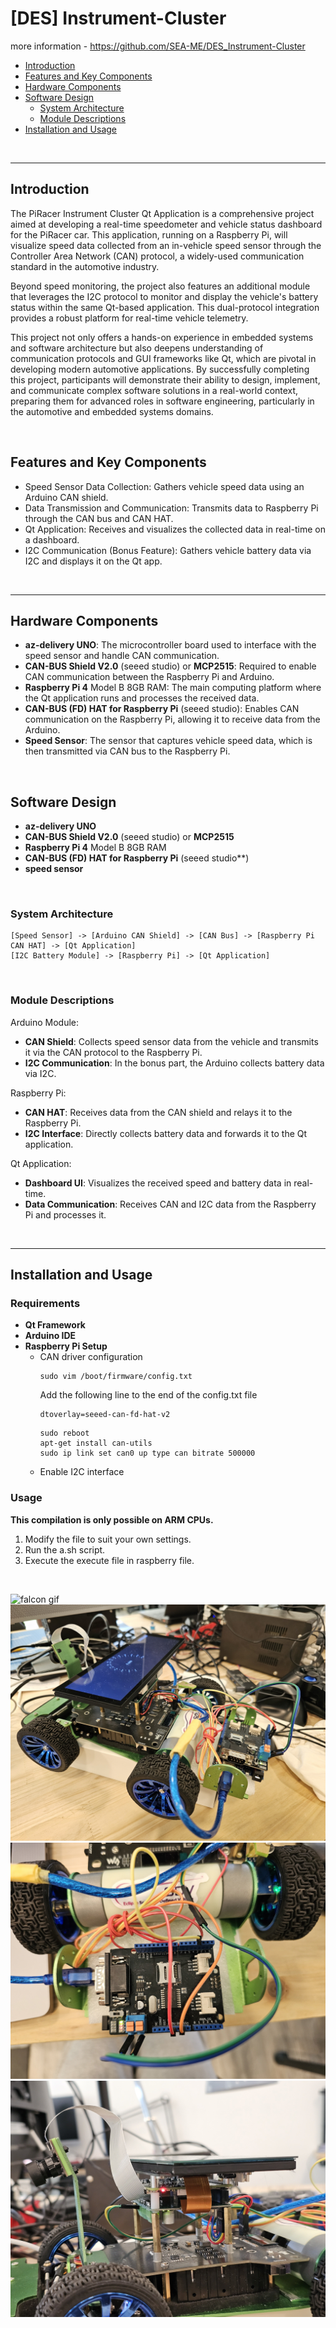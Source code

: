 # [DES] Instrument-Cluster

more information - https://github.com/SEA-ME/DES_Instrument-Cluster
<br>
- [Introduction](#introduction)
- [Features and Key Components](#features-and-key-components)
- [Hardware Components](#hardware-components)
- [Software Design](#software-design)
	- [System Architecture](#system-architecture)
	- [Module Descriptions](#module-descriptions)
- [Installation and Usage](#installation-and-usage)


<br>

---

## Introduction

The PiRacer Instrument Cluster Qt Application is a comprehensive project aimed at developing a real-time speedometer and vehicle status dashboard for the PiRacer car. This application, running on a Raspberry Pi, will visualize speed data collected from an in-vehicle speed sensor through the Controller Area Network (CAN) protocol, a widely-used communication standard in the automotive industry.

Beyond speed monitoring, the project also features an additional module that leverages the I2C protocol to monitor and display the vehicle's battery status within the same Qt-based application. This dual-protocol integration provides a robust platform for real-time vehicle telemetry.

This project not only offers a hands-on experience in embedded systems and software architecture but also deepens understanding of communication protocols and GUI frameworks like Qt, which are pivotal in developing modern automotive applications. By successfully completing this project, participants will demonstrate their ability to design, implement, and communicate complex software solutions in a real-world context, preparing them for advanced roles in software engineering, particularly in the automotive and embedded systems domains.

</br>

## Features and Key Components
- Speed Sensor Data Collection: Gathers vehicle speed data using an Arduino CAN shield.
- Data Transmission and Communication: Transmits data to Raspberry Pi through the CAN bus and CAN HAT.
- Qt Application: Receives and visualizes the collected data in real-time on a dashboard.
- I2C Communication (Bonus Feature): Gathers vehicle battery data via I2C and displays it on the Qt app.
<br>

---

## Hardware Components
- **az-delivery UNO**: The microcontroller board used to interface with the speed sensor and handle CAN communication.
-  **CAN-BUS Shield V2.0** (seeed studio) or **MCP2515**: Required to enable CAN communication between the Raspberry Pi and Arduino.
- **Raspberry Pi 4** Model B 8GB RAM: The main computing platform where the Qt application runs and processes the received data.
- **CAN-BUS (FD) HAT for Raspberry Pi** (seeed studio): Enables CAN communication on the Raspberry Pi, allowing it to receive data from the Arduino.
- **Speed Sensor**: The sensor that captures vehicle speed data, which is then transmitted via CAN bus to the Raspberry Pi.
<br>

## Software Design
- **az-delivery UNO**
- **CAN-BUS Shield V2.0** (seeed studio) or **MCP2515**
- **Raspberry Pi 4** Model B 8GB RAM
- **CAN-BUS (FD) HAT for Raspberry Pi** (seeed studio**)
- **speed sensor**
<br>

### System Architecture
```
[Speed Sensor] -> [Arduino CAN Shield] -> [CAN Bus] -> [Raspberry Pi CAN HAT] -> [Qt Application]
[I2C Battery Module] -> [Raspberry Pi] -> [Qt Application]
```
<br>

### Module Descriptions
Arduino Module:
- **CAN Shield**: Collects speed sensor data from the vehicle and transmits it via the CAN protocol to the Raspberry Pi.
- **I2C Communication**: In the bonus part, the Arduino collects battery data via I2C.

Raspberry Pi:
- **CAN HAT**: Receives data from the CAN shield and relays it to the Raspberry Pi.
- **I2C Interface**: Directly collects battery data and forwards it to the Qt application.

Qt Application:
- **Dashboard UI**: Visualizes the received speed and battery data in real-time.
- **Data Communication**: Receives CAN and I2C data from the Raspberry Pi and processes it.
<br>

---


## Installation and Usage

### Requirements
- **Qt Framework**
- **Arduino IDE**
- **Raspberry Pi Setup**
	- CAN driver configuration
		```
		sudo vim /boot/firmware/config.txt
		```
		Add the following line to the end of the config.txt file
		```
		dtoverlay=seeed-can-fd-hat-v2
		```
		```
		sudo reboot
		apt-get install can-utils
		sudo ip link set can0 up type can bitrate 500000
		```
	- Enable I2C interface

### Usage
**This compilation is only possible on ARM CPUs.**

1. Modify the file to suit your own settings.
2. Run the a.sh script.
2. Execute the execute file in raspberry file.

<br>




![falcon gif](/image/falcon.gif)
![falcon image](/image/falcon0.jpeg)
![falcon image](/image/falcon1.jpeg)
![falcon image](/image/falcon2.jpeg)

</br>
